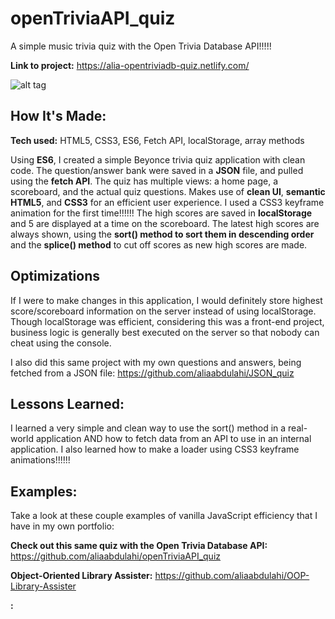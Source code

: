 # openTriviaAPI_quiz

A simple music trivia quiz with the Open Trivia Database API!!!!!

**Link to project:** https://alia-opentriviadb-quiz.netlify.com/

![alt tag](quiz.png)

## How It's Made:

**Tech used:** HTML5, CSS3, ES6, Fetch API, localStorage, array methods

Using **ES6**, I created a simple Beyonce trivia quiz application with clean code. The question/answer bank were saved in a **JSON** file, and pulled using the **fetch API**. The quiz has multiple views: a home page, a scoreboard, and the actual quiz questions. Makes use of **clean UI**, **semantic HTML5**, and **CSS3** for an efficient user experience. I used a CSS3 keyframe animation for the first time!!!!!! The high scores are saved in **localStorage** and 5 are displayed at a time on the scoreboard. The latest high scores are always shown, using the **sort() method to sort them in descending order** and the **splice() method** to cut off scores as new high scores are made. 

## Optimizations

If I were to make changes in this application, I would definitely store highest score/scoreboard information on the server instead of using localStorage. Though localStorage was efficient, considering this was a front-end project, business logic is generally best executed on the server so that nobody can cheat using the console.

I also did this same project with my own questions and answers, being fetched from a JSON file: https://github.com/aliaabdulahi/JSON_quiz

## Lessons Learned:

I learned a very simple and clean way to use the sort() method in a real-world application AND how to fetch data from an API to use in an internal application. I also learned how to make a loader using CSS3 keyframe animations!!!!!!

## Examples:
Take a look at these couple examples of vanilla JavaScript efficiency that I have in my own portfolio:

**Check out this same quiz with the Open Trivia Database API:** https://github.com/aliaabdulahi/openTriviaAPI_quiz

**Object-Oriented Library Assister:**  https://github.com/aliaabdulahi/OOP-Library-Assister

**:** 
